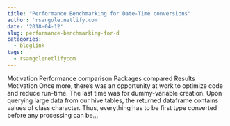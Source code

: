 ```yaml
---
title: "Performance Benchmarking for Date-Time conversions"
author: 'rsangole.netlify.com'
date: '2018-04-12'
slug: performance-benchmarking-for-d
categories:
  - bloglink
tags:
  - rsangolenetlifycom
---
```


Motivation Performance comparison Packages compared Results Motivation Once more, there’s was an opportunity at work to optimize code and reduce run-time. The last time was for dummy-variable creation. Upon querying large data from our hive tables, the returned dataframe contains values of class character. Thus, everything has to be first type converted before any processing can be[... <i class="fas fa-external-link-alt"></i>](http://rsangole.netlify.com/post/performance-benchmarking-for-date-time-conversions/)

